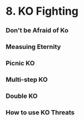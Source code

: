 # 8. KO Fighting

### Don't be Afraid of Ko

### Measuing Eternity

### Picnic KO

### Multi-step KO

### Double KO

### How to use KO Threats

